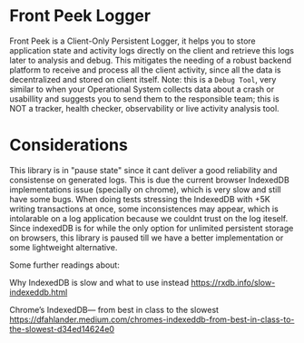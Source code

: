 # Front Peek Logger

Front Peek is a Client-Only Persistent Logger, it helps you to store application state and activity logs directly on the client and retrieve this logs later to analysis and debug. This mitigates the needing of a robust backend platform to receive and process all the client activity, since all the data is decentralized and stored on client itself. Note: this is a `Debug Tool`, very similar to when your Operational System collects data about a crash or usabillity and suggests you to send them to the responsible team; this is NOT a tracker, health checker, observability or live activity analysis tool.

# Considerations

This library is in "pause state" since it cant deliver a good reliability and consistense on generated logs. This is due the current browser IndexedDB implementations issue (specially on chrome), which is very slow and still have some bugs. When doing tests stressing the IndexedDB with +5K writing transactions at once, some inconsistences may appear, which is intolarable on a log application because we couldnt trust on the log iteself. Since indexedDB is for while the only option for unlimited persistent storage on browsers, this library is paused till we have a better implementation or some lightweight alternative.

Some further readings about:

Why IndexedDB is slow and what to use instead
https://rxdb.info/slow-indexeddb.html

Chrome’s IndexedDB— from best in class to the slowest
https://dfahlander.medium.com/chromes-indexeddb-from-best-in-class-to-the-slowest-d34ed14624e0
